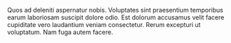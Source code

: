 Quos ad deleniti aspernatur nobis. Voluptates sint praesentium temporibus earum laboriosam suscipit dolore odio. Est dolorum accusamus velit facere cupiditate vero laudantium veniam consectetur. Rerum excepturi ut voluptatum. Nam fuga autem facere.